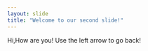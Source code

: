 ```yaml
---
layout: slide
title: "Welcome to our second slide!"
---
```

Hi,How are you!
Use the left arrow to go back!

